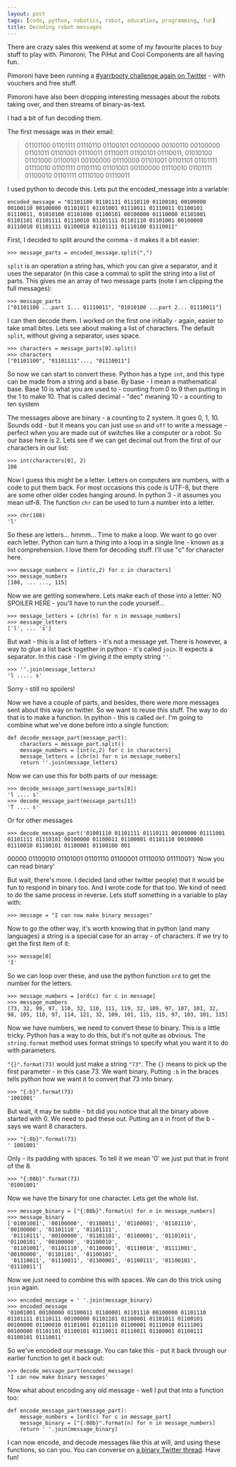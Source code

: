 ```yaml
---
layout: post
tags: [code, python, robotics, robot, education, programming, fun]
title: Decoding robot messages
---
```

There are crazy sales this weekend at some of my favourite places to buy stuff to play with. Pimoroni, The PiHut and Cool Components are all having fun.

Pimoroni have been running a [#yarrbooty challenge again on Twitter](https://twitter.com/search?q=%23yarrbooty&src=typd) - with vouchers and free stuff.

Pimoroni have also been dropping interesting messages about the robots taking over, and then streams of binary-as-text.

I had a bit of fun decoding them.

The first message was in their email:

> 01101100 01101111 01110110 01100101 00100000 00100110 00100000 01101011 01101001 01110011 01110011 01100101 01110011,
> 01010100 01101000 01100101 00100000 01110000 01101001 01101101 01101111 01110010 01101111 01101110 01101001 00100000 01110010 01101111 01100010 01101111 01110100 01110011

I used python to decode this. Lets put the encoded_message into a variable:

    encoded_message = "01101100 01101111 01110110 01100101 00100000 00100110 00100000 01101011 01101001 01110011 01110011 01100101 01110011, 01010100 01101000 01100101 00100000 01110000 01101001 01101101 01101111 01110010 01101111 01101110 01101001 00100000 01110010 01101111 01100010 01101111 01110100 01110011"

First, I decided to split around the comma - it makes it a bit easier:

    >>> message_parts = encoded_message.split(",")

```split``` is an operation a string has, which you can give a separator, and it uses the separator (in this case a comma) to split the string into a list of parts.
This gives me an array of two message parts  (note I am clipping the full messages):

    >>> message_parts
    ["01101100 ...part 1... 01110011", "01010100 ...part 2... 01110011"]

I can then decode them. I worked on the first one initially - again, easier to take small bites. Lets see about making a list of characters. The default ```split```, without giving a separator, uses space.

    >>> characters = message_parts[0].split()
    >>> characters
    ["01101100", "01101111"..., "01110011"]

So now we can start to convert these. Python has a type ```int```, and this type can be made from a string and a base. By base - I mean a mathematical base. Base 10 is what you are used to - counting from 0 to 9 then putting in the 1 to make 10. That is called decimal - "dec" meaning 10 - a counting to ten system

The messages above are binary - a counting to 2 system. It goes 0, 1, 10. Sounds odd - but it means you can just use ```on``` and ```off``` to write a message - perfect when you are made out of switches like a computer or a robot. So our base here is 2. Lets see if we can get decimal out from the first of our characters in our list:

    >>> int(characters[0], 2)
    108

Now I guess this might be a letter. Letters on computers are numbers, with a code to put them back. For most occasions this code is UTF-8, but there are some other older codes hanging around. In python 3 - it assumes you mean utf-8. The function ```chr``` can be used to turn a number into a letter.

    >>> chr(108)
    'l'

So these are letters... hmmm... Time to make a loop. We want to go over each letter. Python can turn a thing into a loop in a single line - known as a list comprehension. I love them for decoding stuff. I'll use "c" for character here.

    >>> message_numbers = [int(c,2) for c in characters]
    >>> message_numbers
    [108, ... ..., 115]

Now we are getting somewhere. Lets make each of those into a letter. NO SPOILER HERE - you'll have to run the code yourself...

    >>> message_letters = [chr(n) for n in message_numbers]
    >>> message_letters
    ['l', ... 's']

But wait - this is a list of letters - it's not a message yet. There is however, a way to glue a list back together in python - it's called ```join```. It expects a separator. In this case - I'm giving it the empty string ```''```.

    >>> ''.join(message_letters)
    'l ..... s'

Sorry - still no spoilers!

Now we have a couple of parts, and besides, there were more messages sent about this way on twitter. So we want to reuse this stuff. The way to do that is to make a function. In python - this is called   ```def```. I'm going to combine what we've done before into a single function:

    def decode_message_part(message_part):
        characters = message_part.split()
        message_numbers = [int(c,2) for c in characters]
        message_letters = [chr(n) for n in message_numbers]
        return ''.join(message_letters)

Now we can use this for both parts of our message:

    >>> decode_message_part(message_parts[0])
    'l .... s'
    >>> decode_message_part(message_parts[1])
    'T .... s'

Or for other messages

    >>> decode_message_part('01001110 01101111 01110111 00100000 01111001 01101111 01110101 00100000 01100011 01100001 01101110 00100000 01110010 01100101 01100001 01100100 001
00000 01100010 01101001 01101110 01100001 01110010 01111001')
    'Now you can read binary'

But wait, there's more. I decided (and other twitter people) that it would be fun to respond in binary too. And I wrote code for that too. We kind of need to do the same process in reverse. Lets stuff something in a variable to play with:

    >>> message = "I can now make binary messages"

Now to go the other way, it's worth knowing that in python (and many languages) a string is a special case for an array - of characters. If we try to get the first item of it:

    >>> message[0]
    'I'

So we can loop over these, and use the python function ```ord``` to get the number for the letters.

    >>> message_numbers = [ord(c) for c in message]
    >>> message_numbers
    [73, 32, 99, 97, 110, 32, 110, 111, 119, 32, 109, 97, 107, 101, 32, 98, 105, 110, 97, 114, 121, 32, 109, 101, 115, 115, 97, 103, 101, 115]

Now we have numbers, we need to convert these to binary. This is a little tricky. Python has a way to do this, but it's not quite as obvious. The ```string.format``` method uses format striings to specify what you want it to do with parameters.

```"{}".format(73)``` would just make a string ```"73"```. The ```{}``` means to pick up the first parameter - in this case 73.  We want binary. Putting ```:b``` in the braces tells python how we want it to convert that 73 into binary.

    >>> "{:b}".format(73)
    '1001001'

But wait, it may be subtle - bit did you notice that all the binary above started with 0. We need to pad these out. Putting an `8` in front of the b - says we want 8 characters.

    >>> "{:8b}".format(73)
    ' 1001001'

Only - its padding with spaces. To tell it we mean '0' we just put that in front of the 8.

    >>> "{:08b}".format(73)
    '01001001'

Now we have the binary for one character. Lets get the whole list.

    >>> message_binary = ["{:08b}".format(n) for n in message_numbers]
    >>> message_binary
    ['01001001', '00100000', '01100011', '01100001', '01101110', '00100000', '01101110', '01101111',
     '01110111', '00100000', '01101101', '01100001', '01101011', '01100101', '00100000', '01100010',
     '01101001', '01101110', '01100001', '01110010', '01111001', '00100000', '01101101', '01100101',
     '01110011', '01110011', '01100001', '01100111', '01100101', '01110011']

Now we just need to combine this with spaces. We can do this trick using ```join``` again.

    >>> encoded_message = ' '.join(message_binary)
    >>> encoded_message
    '01001001 00100000 01100011 01100001 01101110 00100000 01101110 01101111 01110111 00100000 01101101 01100001 01101011 01100101 00100000 01100010 01101001 01101110 01100001 01110010 01111001 00100000 01101101 01100101 01110011 01110011 01100001 01100111 01100101 01110011'

So we've encoded our message. You can take this - put it back through our earlier function to get it back out:

    >>> decode_message_part(encoded_message)
    'I can now make binary messages'

Now what about encoding any old message - well I put that into a function too:

    def encode_message_part(message_part):
        message_numbers = [ord(c) for c in message_part]
        message_binary = ["{:08b}".format(n) for n in message_numbers]
        return ' '.join(message_binary)

I can now encode, and decode messages like this at will, and using these functions, so can you.
You can converse on [a binary Twitter thread](https://twitter.com/pimoroni/status/933982270230319104). Have fun!
